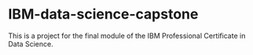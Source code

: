 # IBM-data-science-capstone
This is a project for the final module of the IBM Professional Certificate in Data Science.

